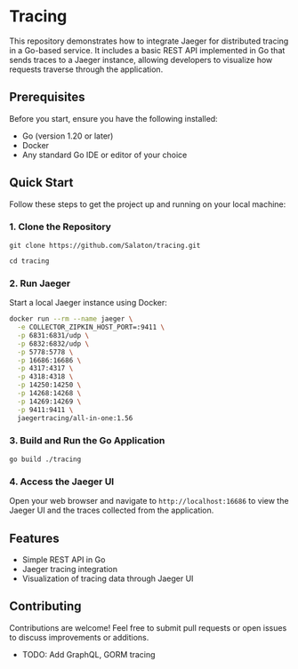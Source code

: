 
# Tracing

This repository demonstrates how to integrate Jaeger for distributed tracing in a Go-based service. It includes a basic REST API implemented in Go that sends traces to a Jaeger instance, allowing developers to visualize how requests traverse through the application.

## Prerequisites

Before you start, ensure you have the following installed:

-   Go (version 1.20 or later)
-   Docker
-   Any standard Go IDE or editor of your choice

## Quick Start

Follow these steps to get the project up and running on your local machine:

### 1. Clone the Repository

`git clone https://github.com/Salaton/tracing.git`

`cd tracing` 

### 2. Run Jaeger

Start a local Jaeger instance using Docker:


```bash 
docker run --rm --name jaeger \
  -e COLLECTOR_ZIPKIN_HOST_PORT=:9411 \
  -p 6831:6831/udp \
  -p 6832:6832/udp \
  -p 5778:5778 \
  -p 16686:16686 \
  -p 4317:4317 \
  -p 4318:4318 \
  -p 14250:14250 \
  -p 14268:14268 \
  -p 14269:14269 \
  -p 9411:9411 \
  jaegertracing/all-in-one:1.56
 ``` 

### 3. Build and Run the Go Application

`go build ./tracing` 

### 4. Access the Jaeger UI

Open your web browser and navigate to `http://localhost:16686` to view the Jaeger UI and the traces collected from the application.

## Features

-   Simple REST API in Go
-   Jaeger tracing integration
-   Visualization of tracing data through Jaeger UI

## Contributing

Contributions are welcome! Feel free to submit pull requests or open issues to discuss improvements or additions.
- TODO: Add GraphQL, GORM tracing